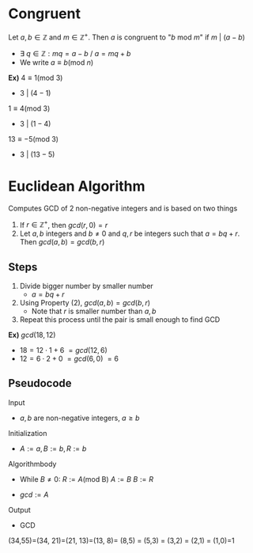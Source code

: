 # Congruent
Let $a,b\in\mathbb{Z}$ and $m\in\mathbb{Z}^{+}$.
Then $a$ is congruent to "$b\text{ mod } m$" if $m\text{ | }(a-b)$
- $\exists \text{ }q\in\mathbb{Z}:mq=a-b\text{ / }a=mq+b$
- We write $a\equiv b(\text{mod }n)$

**Ex)**
$4\equiv 1(\text{mod 3})$
- $3\text{ | }(4-1)$

$1\equiv 4(\text{mod 3})$
- $3\text{ | }(1-4)$

$13\equiv -5(\text{mod 3})$
- $3\text{ | }(13-5)$

# Euclidean Algorithm
Computes GCD of 2 non-negative integers and is based on two things
1) If $r\in\mathbb{Z}^{+}$, then $gcd(r,0)=r$
2) Let $a,b$ integers and $b\neq 0$ and $q,r$ be integers such that $a=bq+r$. Then $gcd(a,b)=gcd(b,r)$

## Steps
1) Divide bigger number by smaller number
	- $a=bq+r$
2) Using Property (2), $gcd(a,b)=gcd(b,r)$
	- Note that $r$ is smaller number than $a,b$
3) Repeat this process until the pair is small enough to find GCD

**Ex)**
$gcd(18,12)$
- $18=12\cdot 1+6$
$=gcd(12,6)$
- $12=6\cdot 2+0$
$=gcd(6,0)$
$=6$

## Pseudocode
Input
- $a,b$ are non-negative integers, $a\geq b$

Initialization
- $A:=a, B:=b, R:=b$

Algorithmbody
- While $B \neq 0$:
	$R:= A\text{(mod B)}$
	$A:= B$
	$B:= R$

- $gcd:=A$

Output
- GCD

(34,55)=(34, 21)=(21, 13)=(13, 8)= (8,5) = (5,3) = (3,2) = (2,1) = (1,0)=1
